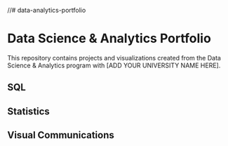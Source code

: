//# data-analytics-portfolio
# Data Science & Analytics Portfolio
This repository contains projects and visualizations created from the Data Science & Analytics program with [ADD YOUR UNIVERSITY NAME HERE].

## SQL

## Statistics

## Visual Communications
